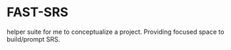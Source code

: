 # FAST-SRS
helper suite for me to conceptualize a project. Providing focused space to build/prompt SRS.
